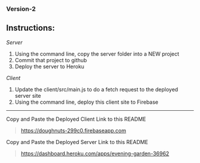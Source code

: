 ### Version-2

## Instructions:
_Server_
1. Using the command line, copy the server folder into a NEW project
1. Commit that project to github
1. Deploy the server to Heroku

_Client_
1.  Update the client/src/main.js to do a fetch request to the deployed server site
1.  Using the command line, deploy this client site to Firebase

<hr>

Copy and Paste the Deployed Client Link to this README
> https://doughnuts-299c0.firebaseapp.com

Copy and Paste the Deployed Server Link to this README
> https://dashboard.heroku.com/apps/evening-garden-36962

